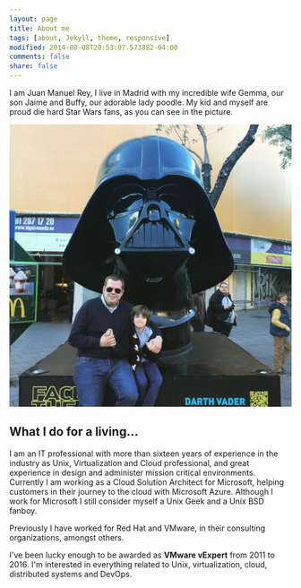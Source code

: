 ```yaml
---
layout: page
title: About me
tags: [about, Jekyll, theme, responsive]
modified: 2014-08-08T20:53:07.573882-04:00
comments: false
share: false
---
```


I am Juan Manuel Rey, I live in Madrid with my incredible wife Gemma, our son Jaime and Buffy, our adorable lady poodle. My kid and myself are proud die hard Star Wars fans, as you can see in the picture.

[![](/images/facetehforce-darthvader-jaime.jpg)]({{site.url}}/images/facetehforce-darthvader-jaime.jpg)

## What I do for a living...

I am an IT professional with more than sixteen years of experience in the industry as Unix, Virtualization and Cloud professional, and great experience in design and administer mission critical environments. Currently I am working as a Cloud Solution Architect for Microsoft, helping customers in their journey to the cloud with Microsoft Azure. Although I work for Microsoft I still consider myself a Unix Geek and a Unix BSD fanboy. 

Previously I have worked for Red Hat and VMware, in their consulting organizations, amongst others. 

I've been lucky enough to be awarded as **VMware vExpert** from 2011 to 2016. I'm interested in everything related to Unix, virtualization, cloud, distributed systems and DevOps.
